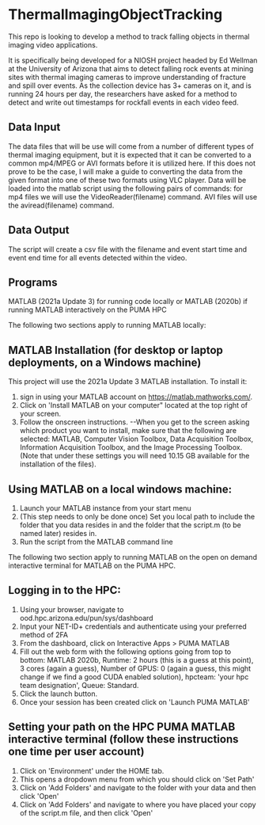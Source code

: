 # ThermalImagingObjectTracking
This repo is looking to develop a method to track falling objects in thermal imaging video applications.

It is specifically being developed for a NIOSH project headed by Ed Wellman at the University of Arizona that aims to detect falling rock events at mining sites with thermal imaging cameras to improve understanding of fracture and spill over events.  As the collection device has 3+ cameras on it, and is running 24 hours per day, the researchers have asked for a method to detect and write out timestamps for rockfall events in each video feed.  

## Data Input
The data files that will be use will come from a number of different types of thermal imaging equipment, but it is expected that it can be converted to a common mp4/MPEG or AVI formats before it is utilized here.  If this does not prove to be the case, I will make a guide to converting the data from the given format into one of these two formats using VLC player.
Data will be loaded into the matlab script using the following pairs of commands: for mp4 files we will use the VideoReader(filename) command.  AVI files will use the aviread(filename) command.

## Data Output
The script will create a csv file with the filename and event start time and event end time for all events detected within the video.

## Programs
MATLAB (2021a Update 3) for running code locally or MATLAB (2020b) if running MATLAB interactively on the PUMA HPC

The following two sections apply to running MATLAB locally:
## MATLAB Installation (for desktop or laptop deployments, on a Windows machine)
This project will use the 2021a Update 3 MATLAB installation.  To install it: 
1) sign in using your MATLAB account on https://matlab.mathworks.com/.  
2) Click on 'Install MATLAB on your computer" located at the top right of your screen.
3) Follow the onscreen instructions.
--When you get to the screen asking which product you want to install, make sure that the following are selected: MATLAB, Computer Vision Toolbox, Data Acquisition Toolbox, Information Acquisition Toolbox, and the Image Processing Toolbox. (Note that under these settings you will need 10.15 GB available for the installation of the files).

## Using MATLAB on a local windows machine:
1) Launch your MATLAB instance from your start menu
2) (This step needs to only be done once) Set you local path to include the folder that you data resides in and the folder that the script.m (to be named later) resides in.  
3) Run the script from the MATLAB command line

The following two section apply to running MATLAB on the open on demand interactive terminal for MATLAB on the PUMA HPC.
## Logging in to the HPC:
1) Using your browser, navigate to ood.hpc.arizona.edu/pun/sys/dashboard
2) Input your NET-ID+ credentials and authenticate using your preferred method of 2FA
3) From the dashboard, click on Interactive Apps > PUMA MATLAB
4) Fill out the web form with the following options going from top to bottom: MATLAB 2020b, Runtime: 2 hours (this is a guess at this point), 3 cores (again a guess), Number of GPUS: 0 (again a guess, this might change if we find a good CUDA enabled solution), hpcteam: 'your hpc team designation', Queue: Standard.
5) Click the launch button.
6) Once your session has been created click on 'Launch PUMA MATLAB'

## Setting your path on the HPC PUMA MATLAB interactive terminal (follow these instructions one time per user account)
1) Click on 'Environment' under the HOME tab.
2) This opens a dropdown menu from which you should click on 'Set Path'
3) Click on 'Add Folders' and navigate to the folder with your data and then click 'Open'
4) Click on 'Add Folders' and navigate to where you have placed your copy of the script.m file, and then click 'Open'

